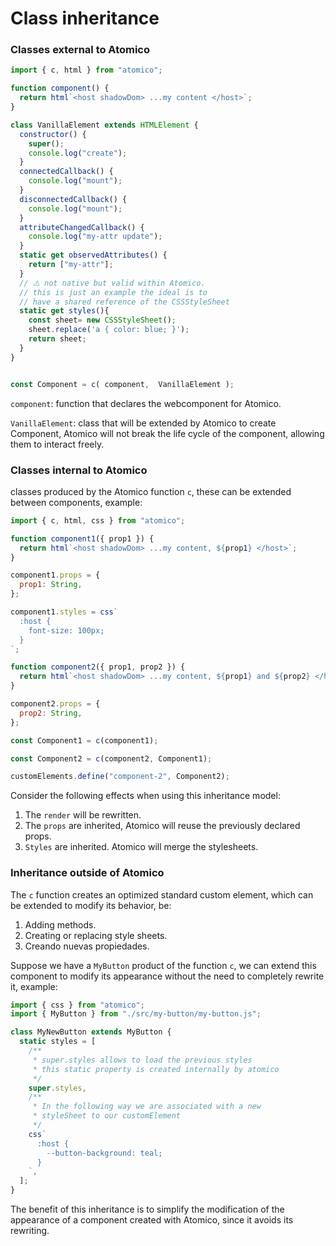 # Class inheritance

### Classes external to Atomico

```javascript
import { c, html } from "atomico";

function component() {
  return html`<host shadowDom> ...my content </host>`;
}

class VanillaElement extends HTMLElement {
  constructor() {
    super();
    console.log("create");
  }
  connectedCallback() {
    console.log("mount");
  }
  disconnectedCallback() {
    console.log("mount");
  }
  attributeChangedCallback() {
    console.log("my-attr update");
  }
  static get observedAttributes() {
    return ["my-attr"];
  }
  // ⚠️ not native but valid within Atomico.
  // this is just an example the ideal is to 
  // have a shared reference of the CSSStyleSheet
  static get styles(){
    const sheet= new CSSStyleSheet();
    sheet.replace('a { color: blue; }');
    return sheet;
  }
}


const Component = c( component,  VanillaElement );
```

`component`: function that declares the webcomponent for Atomico.

`VanillaElement`: class that will be extended by Atomico to create Component, Atomico will not break the life cycle of the component, allowing them to interact freely.

### Classes internal to Atomico

classes produced by the Atomico function `c`, these can be extended between components, example:

```javascript
import { c, html, css } from "atomico";

function component1({ prop1 }) {
  return html`<host shadowDom> ...my content, ${prop1} </host>`;
}

component1.props = {
  prop1: String,
};

component1.styles = css`
  :host {
    font-size: 100px;
  }
`;

function component2({ prop1, prop2 }) {
  return html`<host shadowDom> ...my content, ${prop1} and ${prop2} </host>`;
}

component2.props = {
  prop2: String,
};

const Component1 = c(component1);

const Component2 = c(component2, Component1);

customElements.define("component-2", Component2);
```

Consider the following effects when using this inheritance model:

1. The `render` will be rewritten.
2. The `props` are inherited, Atomico will reuse the previously declared props.
3. `Styles` are inherited. Atomico will merge the stylesheets.

### Inheritance outside of Atomico

The `c` function creates an optimized standard custom element, which can be extended to modify its behavior, be:

1. Adding methods.
2. Creating or replacing style sheets.
3. Creando nuevas propiedades.

Suppose we have a `MyButton` product of the function `c`, we can extend this component to modify its appearance without the need to completely rewrite it, example:

```javascript
import { css } from "atomico";
import { MyButton } from "./src/my-button/my-button.js";

class MyNewButton extends MyButton {
  static styles = [
    /**
     * super.styles allows to load the previous styles
     * this static property is created internally by atomico
     */
    super.styles,
    /**
     * In the following way we are associated with a new
     * styleSheet to our customElement
     */
    css`
      :host {
        --button-background: teal;
      }
    `,
  ];
}
```

The benefit of this inheritance is to simplify the modification of the appearance of a component created with Atomico, since it avoids its rewriting.
